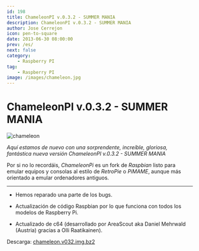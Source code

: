 ```yaml
---
id: 198
title: ChameleonPI v.0.3.2 - SUMMER MANIA
description: ChameleonPI v.0.3.2 - SUMMER MANIA
author: Jose Cerrejon
icon: pen-to-square
date: 2013-06-30 08:00:00
prev: /es/
next: false
category:
    - Raspberry PI
tag:
    - Raspberry PI
image: /images/chameleon.jpg
---
```


# ChameleonPI v.0.3.2 - SUMMER MANIA

![chameleon](/images/chameleon.jpg)

_Aquí estamos de nuevo con una sorprendente, increíble, gloriosa, fantástica nueva versión ChameleonPI v.0.3.2 - SUMMER MANIA_

Por si no lo recordáis, _ChameleonPi_ es un fork de _Raspbian_ listo para emular equipos y consolas al estilo de _RetroPie_ o _PiMAME_, aunque más orientado a emular ordenadores antiguos.

---

-   Hemos reparado una parte de los bugs.

-   Actualización de código Raspbian por lo que funciona con todos los modelos de Raspberry Pi.

-   Actualizado de c64 (desarrollado por AreaScout aka Daniel Mehrwald (Austria)
    gracias a Olli Raatikainen).

Descarga: [chameleon.v032.img.bz2](https://download.chameleon.enging.com/chameleon.v032.img.bz2)
